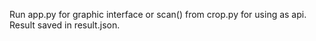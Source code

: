 Run app.py for graphic interface or scan() from crop.py for using as api.
Result saved in result.json.
